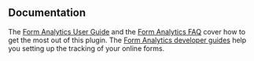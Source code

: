 ## Documentation

The [Form Analytics User Guide](https://matomo.org/docs/form-analytics/) and the [Form Analytics FAQ](https://matomo.org/faq/form-analytics/) cover how to get the most out of this plugin. The [Form Analytics developer guides](https://developer.matomo.org/guides/form-analytics) help you setting up the tracking of your online forms.